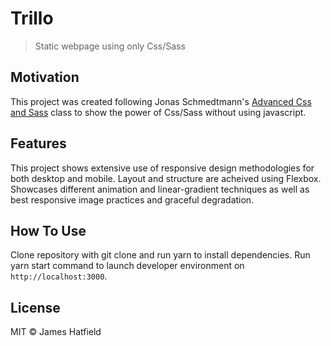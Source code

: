 # Trillo

> Static webpage using only Css/Sass

## Motivation

This project was created following Jonas Schmedtmann's [Advanced Css and Sass](https://www.udemy.com/course/advanced-css-and-sass/) class to show the power of Css/Sass without using javascript.

## Features

This project shows extensive use of responsive design methodologies for both desktop and mobile. Layout and structure are acheived using Flexbox. Showcases different animation and linear-gradient techniques as well as best responsive image practices and graceful degradation.

## How To Use

Clone repository with git clone and run yarn to install dependencies. Run yarn start command to launch developer environment on `http://localhost:3000`.

## License

MIT © James Hatfield
